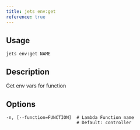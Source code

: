 ```yaml
---
title: jets env:get
reference: true
---
```


## Usage

    jets env:get NAME

## Description

Get env vars for function


## Options

```
-n, [--function=FUNCTION]  # Lambda Function name
                           # Default: controller
```

